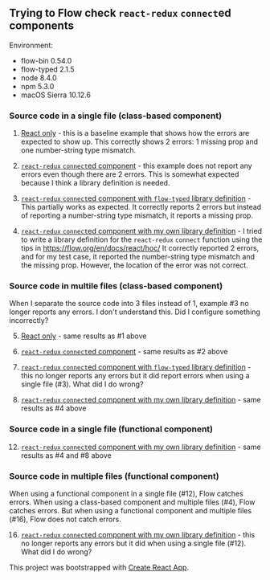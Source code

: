 ## Trying to Flow check `react-redux` `connect`ed components

Environment:
 - flow-bin 0.54.0
 - flow-typed 2.1.5
 - node 8.4.0
 - npm 5.3.0
 - macOS Sierra 10.12.6

### Source code in a single file (class-based component)

1. [React only](https://github.com/saltycrane/tree/onefile-01-react-only) - this is a baseline example that shows how the errors are expected to show up. This correctly shows 2 errors: 1 missing prop and one number-string type mismatch.

2. [`react-redux` `connect`ed component](https://github.com/saltycrane/tree/onefile-02-with-react-redux) - this example does not report any errors even though there are 2 errors. This is somewhat expected because I think a library definition is needed.

3. [`react-redux` `connect`ed component with `flow-typed` library definition](https://github.com/saltycrane/tree/onefile-03-with-libdef) - This partially works as expected. It correctly reports 2 errors but instead of reporting a number-string type mismatch, it reports a missing prop.

4. [`react-redux` `connect`ed component with my own library definition](https://github.com/saltycrane/tree/onefile-04-with-my-libdef) - I tried to write a library definition for the `react-redux` `connect` function using the tips in https://flow.org/en/docs/react/hoc/ It correctly reported 2 errors, and for my test case, it reported the number-string type mismatch and the missing prop. However, the location of the error was not correct.

### Source code in multile files (class-based component)

When I separate the source code into 3 files instead of 1, example #3 no longer reports any errors. I don't understand this. Did I configure something incorrectly?

5. [React only](https://github.com/saltycrane/tree/multifile-01-react-only) - same results as #1 above

6. [`react-redux` `connect`ed component](https://github.com/saltycrane/tree/multifile-02-with-react-redux) - same results as #2 above

7. [`react-redux` `connect`ed component with `flow-typed` library definition](https://github.com/saltycrane/tree/multifile-03-with-libdef) - this no longer reports any errors but it did report errors when using a single file (#3). What did I do wrong?

8. [`react-redux` `connect`ed component with my own library definition](https://github.com/saltycrane/tree/multifile-04-with-my-libdef) - same results as #4 above

### Source code in a single file (functional component)

12. [`react-redux` `connect`ed component with my own library definition](https://github.com/saltycrane/tree/onefile-funccomp-04-with-my-libdef) - same results as #4 and #8 above


### Source code in multiple files (functional component)

When using a functional component in a single file (#12), Flow catches errors. When using a class-based component and multiple files (#4), Flow catches errors. But when using a functional component and multiple files (#16), Flow does not catch errors.

16. [`react-redux` `connect`ed component with my own library definition](https://github.com/saltycrane/tree/multifile-funccomp-04-with-my-libdef) - this no longer reports any errors but it did when using a single file (#12). What did I do wrong?



This project was bootstrapped with [Create React App](https://github.com/facebookincubator/create-react-app).

